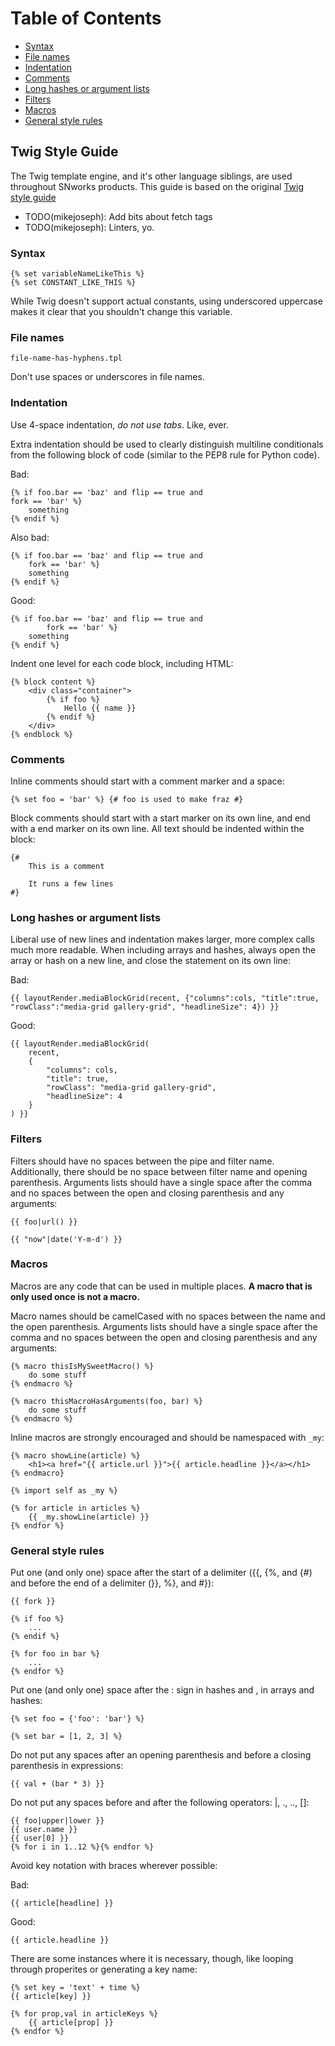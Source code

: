 Table of Contents
=================

* [Syntax](#syntax)
* [File names](#file-names)
* [Indentation](#indentation)
* [Comments](#comments)
* [Long hashes or argument lists](#long-hashes-or-argument-lists)
* [Filters](#filters)
* [Macros](#macros)
* [General style rules](#general-style-rules)

## Twig Style Guide

The Twig template engine, and it's other language siblings, are used throughout SNworks products. This guide is based on the original [Twig style guide](http://twig.sensiolabs.org/doc/coding_standards.html)

- TODO(mikejoseph): Add bits about fetch tags
- TODO(mikejoseph): Linters, yo.

### Syntax

```twig
{% set variableNameLikeThis %}
{% set CONSTANT_LIKE_THIS %}
```

While Twig doesn't support actual constants, using underscored uppercase makes it clear that you shouldn't change this variable.

### File names

```
file-name-has-hyphens.tpl
```

Don't use spaces or underscores in file names.

### Indentation

Use 4-space indentation, *do not use tabs*. Like, ever.

Extra indentation should be used to clearly distinguish multiline conditionals from the following block of code (similar to the PEP8 rule for Python code).

Bad:
```twig
{% if foo.bar == 'baz' and flip == true and
fork == 'bar' %}
    something
{% endif %}
```

Also bad:
```twig
{% if foo.bar == 'baz' and flip == true and
    fork == 'bar' %}
    something
{% endif %}
```

Good:
```twig
{% if foo.bar == 'baz' and flip == true and
        fork == 'bar' %}
    something
{% endif %}
```

Indent one level for each code block, including HTML:

```twig
{% block content %}
    <div class="container">
        {% if foo %}
            Hello {{ name }}
        {% endif %}
    </div>
{% endblock %}
```

### Comments

Inline comments should start with a comment marker and a space:

```twig
{% set foo = 'bar' %} {# foo is used to make fraz #}
```

Block comments should start with a start marker on its own line, and end with a end marker on its own line. All text should be indented within the block:

```twig
{#
    This is a comment

    It runs a few lines
#}
```

### Long hashes or argument lists

Liberal use of new lines and indentation makes larger, more complex calls much more readable. When including arrays and hashes, always open the array or hash on a new line, and close the statement on its own line:

Bad:
```twig
{{ layoutRender.mediaBlockGrid(recent, {"columns":cols, "title":true, "rowClass":"media-grid gallery-grid", "headlineSize": 4}) }}
```

Good:
```twig
{{ layoutRender.mediaBlockGrid(
    recent,
    {
        "columns": cols,
        "title": true,
        "rowClass": "media-grid gallery-grid",
        "headlineSize": 4
    }
) }}
```

### Filters

Filters should have no spaces between the pipe and filter name. Additionally, there should be no space between filter name and opening parenthesis. Arguments lists should have a single space after the comma and no spaces between the open and closing parenthesis and any arguments:

```twig
{{ foo|url() }}

{{ "now"|date('Y-m-d') }}
```

### Macros

Macros are any code that can be used in multiple places. **A macro that is only used once is not a macro.**

Macro names should be camelCased with no spaces between the name and the open parenthesis. Arguments lists should have a single space after the comma and no spaces between the open and closing parenthesis and any arguments:

```twig
{% macro thisIsMySweetMacro() %}
    do some stuff
{% endmacro %}

{% macro thisMacroHasArguments(foo, bar) %}
    do some stuff
{% endmacro %}
```

Inline macros are strongly encouraged and should be namespaced with `_my`:

```twig
{% macro showLine(article) %}
    <h1><a href="{{ article.url }}">{{ article.headline }}</a></h1>
{% endmacro}

{% import self as _my %}

{% for article in articles %}
    {{ _my.showLine(article) }}
{% endfor %}
```

### General style rules

Put one (and only one) space after the start of a delimiter ({{, {%, and {#) and before the end of a delimiter (}}, %}, and #}):

```twig
{{ fork }}

{% if foo %}
    ...
{% endif %}

{% for foo in bar %}
    ...
{% endfor %}
```

Put one (and only one) space after the : sign in hashes and , in arrays and hashes:

```twig
{% set foo = {'foo': 'bar'} %}

{% set bar = [1, 2, 3] %}
```

Do not put any spaces after an opening parenthesis and before a closing parenthesis in expressions:

```twig:
{{ val + (bar * 3) }}
```

Do not put any spaces before and after the following operators: |, ., .., []:

```twig:
{{ foo|upper|lower }}
{{ user.name }}
{{ user[0] }}
{% for i in 1..12 %}{% endfor %}
```

Avoid key notation with braces wherever possible:

Bad:
```twig
{{ article[headline] }}
```

Good:
```twig
{{ article.headline }}
```

There are some instances where it is necessary, though, like looping through properites or generating a key name:

```tiwg
{% set key = 'text' + time %}
{{ article[key] }}

{% for prop,val in articleKeys %}
    {{ article[prop] }}
{% endfor %}
```